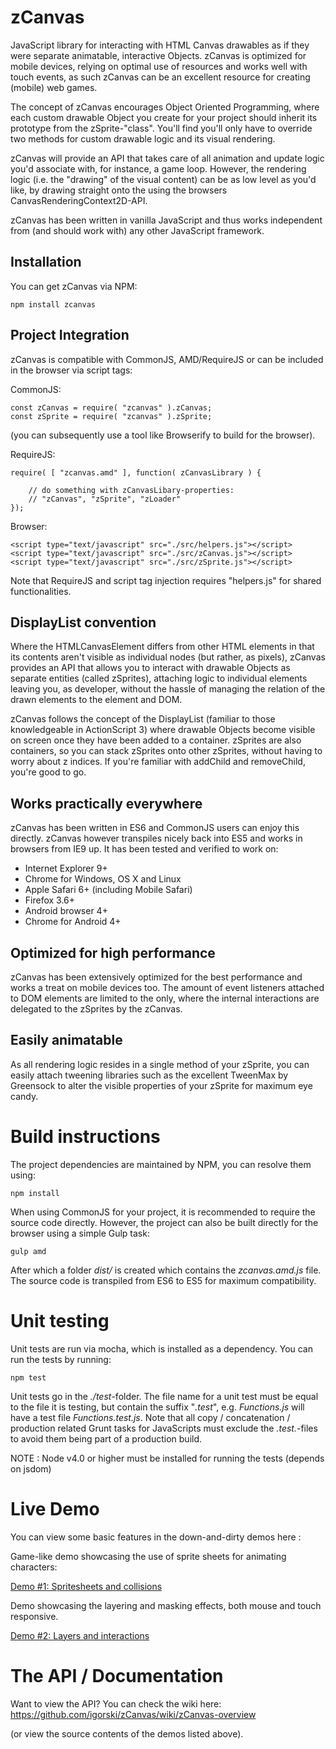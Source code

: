 zCanvas
=======

JavaScript library for interacting with HTML Canvas drawables as if they were separate animatable, interactive Objects.
zCanvas is optimized for mobile devices, relying on optimal use of resources and works well with touch events, as such
zCanvas can be an excellent resource for creating (mobile) web games.

The concept of zCanvas encourages Object Oriented Programming, where each custom drawable Object you create for your
project should inherit its prototype from the zSprite-"class". You'll find you'll only have to override two methods
for custom drawable logic and its visual rendering.

zCanvas will provide an API that takes care of all animation and update logic you'd associate with, for instance, a game
loop. However, the rendering logic (i.e. the "drawing" of the visual content) can be as low level as you'd like, by
drawing straight onto the <canvas> using the browsers CanvasRenderingContext2D-API.

zCanvas has been written in vanilla JavaScript and thus works independent from (and should work with) any other
JavaScript framework.

## Installation

You can get zCanvas via NPM:

    npm install zcanvas
    
## Project Integration

zCanvas is compatible with CommonJS, AMD/RequireJS or can be included in the browser via script tags:

CommonJS:

    const zCanvas = require( "zcanvas" ).zCanvas;
    const zSprite = require( "zcanvas" ).zSprite;

(you can subsequently use a tool like Browserify to build for the browser).

RequireJS:

    require( [ "zcanvas.amd" ], function( zCanvasLibrary ) {
    
        // do something with zCanvasLibary-properties:
        // "zCanvas", "zSprite", "zLoader"        
    });

Browser:

    <script type="text/javascript" src="./src/helpers.js"></script>
    <script type="text/javascript" src="./src/zCanvas.js"></script>
    <script type="text/javascript" src="./src/zSprite.js"></script>

Note that RequireJS and script tag injection requires "helpers.js" for shared functionalities.

DisplayList convention
----------------------

Where the HTMLCanvasElement differs from other HTML elements in that its contents aren't visible as individual nodes (but rather, as pixels), zCanvas
provides an API that allows you to interact with drawable Objects as separate entities (called zSprites), attaching logic to individual
elements leaving you, as developer, without the hassle of managing the relation of the drawn elements to the <canvas> element and DOM.

zCanvas follows the concept of the DisplayList (familiar to those knowledgeable in ActionScript 3) where drawable Objects
become visible on screen once they have been added to a container. zSprites are also containers, so you can stack zSprites
onto other zSprites, without having to worry about z indices. If you're familiar with addChild and removeChild, you're good to go.

Works practically everywhere
----------------------------

zCanvas has been written in ES6 and CommonJS users can enjoy this directly. zCanvas however
transpiles nicely back into ES5 and works in browsers from IE9 up. It has been tested and
verified to work on:

 * Internet Explorer 9+
 * Chrome for Windows, OS X and Linux
 * Apple Safari 6+ (including Mobile Safari)
 * Firefox 3.6+
 * Android browser 4+
 * Chrome for Android 4+

Optimized for high performance
------------------------------

zCanvas has been extensively optimized for the best performance and works a treat on mobile devices too. The amount of
event listeners attached to DOM elements are limited to the <canvas> only, where the internal interactions are delegated
to the zSprites by the zCanvas.

Easily animatable
-----------------

As all rendering logic resides in a single method of your zSprite, you can easily attach tweening libraries such as
the excellent TweenMax by Greensock to alter the visible properties of your zSprite for maximum eye candy.

Build instructions
==================

The project dependencies are maintained by NPM, you can resolve them using:

    npm install

When using CommonJS for your project, it is recommended to require the source
code directly. However, the project can also be built directly for the browser
using a simple Gulp task:

    gulp amd
    
After which a folder _dist/_ is created which contains the _zcanvas.amd.js_ file. The
source code is transpiled from ES6 to ES5 for maximum compatibility.

Unit testing
============

Unit tests are run via mocha, which is installed as a dependency. You can run the tests by running:

    npm test
    
Unit tests go in the _./test_-folder. The file name for a unit test must be equal to the file it is testing, but contain
the suffix "_.test_", e.g. _Functions.js_ will have a test file _Functions.test.js_. Note that all copy / concatenation /
production related Grunt tasks for JavaScripts must exclude the _.test._-files to avoid them being part of a production build.

NOTE : Node v4.0 or higher must be installed for running the tests (depends on jsdom)

Live Demo
=========

You can view some basic features in the down-and-dirty demos here :

Game-like demo showcasing the use of sprite sheets for animating characters:

[Demo #1: Spritesheets and collisions](https://rawgithub.com/igorski/zCanvas/master/examples/demo1.html)

Demo showcasing the layering and masking effects, both mouse and touch responsive.

[Demo #2: Layers and interactions](https://rawgithub.com/igorski/zCanvas/master/examples/demo2.html)

The API / Documentation
=======================

Want to view the API? You can check the wiki here: https://github.com/igorski/zCanvas/wiki/zCanvas-overview

(or view the source contents of the demos listed above).
